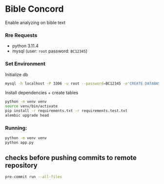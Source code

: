 # Bible Concord

Enable analyzing on bible text

### Rre Requests
- python 3.11.4
- mysql (user: `root` password: `BC12345`)



### Set Environment

Initialize db
```sh
mysql -h localhost -P 3306 -u root --password=BC12345 -e'CREATE DATABASE `bible-concord`;'
```

Install dependencies + create tables
```sh
python -m venv venv
source venv/bin/activate
pip install -r requirements.txt -r requirements.test.txt
alembic upgrade head
```

### Running:

```sh
python -m venv venv
python app.py
```


## checks before pushing commits to remote repository

```sh
pre-commit run --all-files
```
